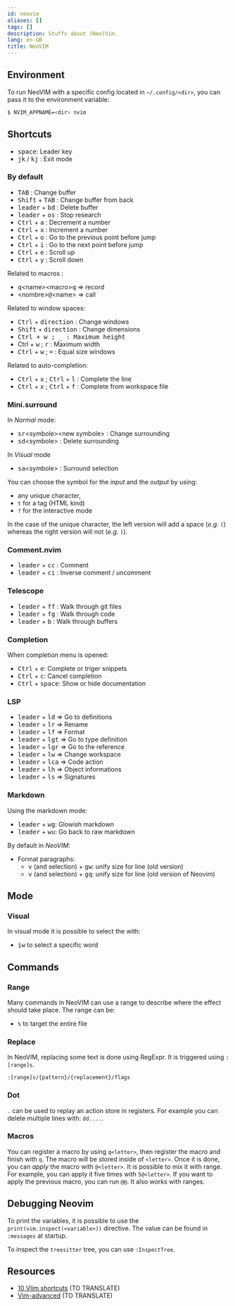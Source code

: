 ```yaml
---
id: neovim
aliases: []
tags: []
description: Stuffs about (Neo)Vim.
lang: en-GB
title: NeoVIM
---
```


## Environment

To run NeoVIM with a specific config located in `~/.config/<dir>`, you can pass
it to the environment variable:

```sh
$ NVIM_APPNAME=<dir> nvim
```

## Shortcuts

- <kbd>space</kbd>: Leader key
- <kbd>jk</kbd> / <kbd>kj</kbd> : Exit mode

### By default

- <kbd>TAB</kbd> : Change buffer
- <kbd>Shift</kbd> + <kbd>TAB</kbd> : Change buffer from back
- <kbd>leader</kbd> + <kbd>bd</kbd> : Delete buffer
- <kbd>leader</kbd> + <kbd>os</kbd> : Stop research
- <kbd>Ctrl</kbd> + <kbd>a</kbd> : Decrement a number
- <kbd>Ctrl</kbd> + <kbd>x</kbd> : Increment a number
- <kbd>Ctrl</kbd> + <kbd>o</kbd> : Go to the previous point before jump
- <kbd>Ctrl</kbd> + <kbd>i</kbd> : Go to the next point before jump
- <kbd>Ctrl</kbd> + <kbd>e</kbd> : Scroll up
- <kbd>Ctrl</kbd> + <kbd>y</kbd> : Scroll down

Related to macros :

- <kbd>q</kbd>\<name>\<macro><kbd>q</kbd> => record
- \<nombre><kbd>@</kbd>\<name> => call

Related to window spaces:

- <kbd>Ctrl</kbd> + <kbd>direction</kbd> : Change windows
- <kbd>Shift</kbd> + <kbd>direction</kbd> : Change dimensions
- <kbd>Ctrl</kdb> + <kbd>w</kbd> ; <kbd>\_</kbd> : Maximum height
- <kdb>Ctrl</kdb> + <kbd>w</kbd> ; <kbd>r</kbd> : Maximum width
- <kbd>Ctrl</kbd> + <kbd>w</kbd> ; <kbd>=</kbd> : Equal size windows

Related to auto-completion:

- <kbd>Ctrl</kbd> + <kbd>x</kbd> ; <kbd>Ctrl</kbd> + <kbd>l</kbd> : Complete
  the line
- <kbd>Ctrl</kbd> + <kbd>x</kbd> ; <kbd>Ctrl</kbd> + <kbd>f</kbd> : Complete
  from workspace file

### Mini.surround

In _Normal_ mode:

- <kbd>sr</kbd>\<symbole>\<new symbole> : Change surrounding
- <kbd>sd</kbd>\<symbole> : Delete surrounding

In _Visual_ mode

- <kbd>sa</kbd>\<symbole> : Surround selection

You can choose the symbol for the _input_ and the _output_ by using:

- any unique character,
- `t` for a tag (HTML kind)
- `?` for the interactive mode

In the case of the unique character, the left version will add a space (_e.g._ `(`)
whereas the right version will not (_e.g._ `)`). 

### Comment.nvim

- <kbd>leader</kbd> + <kbd>cc</kbd> : Comment
- <kbd>leader</kbd> + <kbd>ci</kbd> : Inverse comment / uncomment

### Telescope

- <kbd>leader</kbd> + <kbd>ff</kbd> : Walk through git files
- <kbd>leader</kbd> + <kbd>fg</kbd> : Walk through code
- <kbd>leader</kbd> + <kbd>b</kbd> : Walk through buffers

### Completion

When completion menu is opened:

- <kbd>Ctrl</kbd> + <kbd>e</kbd>: Complete or triger snippets
- <kbd>Ctrl</kbd> + <kbd>c</kbd>: Cancel completion
- <kbd>Ctrl</kbd> + <kbd>space</kbd>: Show or hide documentation

### LSP

- <kbd>leader</kbd> + <kbd>ld</kbd> => Go to definitions
- <kbd>leader</kbd> + <kbd>lr</kbd> => Rename
- <kbd>leader</kbd> + <kbd>lf</kbd> => Format
- <kbd>leader</kbd> + <kbd>lgt</kbd> => Go to type definition
- <kbd>leader</kbd> + <kbd>lgr</kbd> => Go to the reference
- <kbd>leader</kbd> + <kbd>lw</kbd> => Change workspace
- <kbd>leader</kbd> + <kbd>lca</kbd> => Code action
- <kbd>leader</kbd> + <kbd>lh</kbd> => Object informations
- <kbd>leader</kbd> + <kbd>ls</kbd> => Signatures

### Markdown

Using the markdown mode:

- <kbd>leader</kbd> + <kbd>wg</kbd>: Glowish markdown
- <kbd>leader</kbd> + <kbd>wu</kbd>: Go back to raw markdown

By default in _NeoVIM_:

- Format paragraphs:
  - <kbd>v</kbd> (and selection) + <kbd>gw</kbd>: unify size for line (old
    version)
  - <kbd>v</kbd> (and selection) + <kbd>gq</kbd>: unify size for line (old
    version of Neovim)

## Mode

### Visual

In visual mode it is possible to select the with:

- <kbd>iw</kbd> to select a specific word

## Commands

### Range

Many commands in NeoVIM can use a range to describe where the effect should
take place. The range can be:

- `%` to target the entire file

### Replace

In NeoVIM, replacing some text is done using RegExpr. It is triggered using
`:[range]s`.

```
:[range]s/{pattern}/{replacement}/flags
```

### Dot

`.` can be used to replay an action store in registers. For example you can
delete multiple lines with: `dd....`.

### Macros

You can register a macro by using `q<letter>`, then register the macro and
finish with `q`. The macro will be stored inside of `<letter>`. Once it is
done, you can _apply_ the macro with `@<letter>`. It is possible to mix it with
range. For example, you can apply it five times with `5@<letter>`. If you want
to apply the previous macro, you can run `@@`. It also works with ranges.

## Debugging Neovim

To print the variables, it is possible to use the
`print(vim.inspect(<variable>))` directive. The value can be found in
`:messages` at startup.

To inspect the `treesitter` tree, you can use `:InspectTree`.

## Resources

- [10 VIim shortcuts](https://catonmat.net/top-10-vim-shortcuts) (TO TRANSLATE)
- [Vim-advanced](https://thevaluable.dev/vim-advanced/) (TO TRANSLATE)
